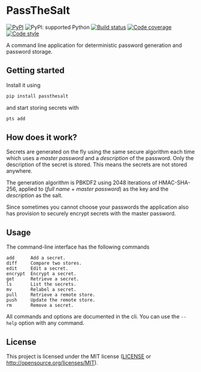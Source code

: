 # PassTheSalt

[![PyPI](https://img.shields.io/pypi/v/passthesalt)](https://pypi.org/project/passthesalt/)
![PyPI: supported Python](https://img.shields.io/pypi/pyversions/passthesalt)
[![Build status](https://img.shields.io/github/workflow/status/rossmacarthur/passthesalt/build)](https://github.com/rossmacarthur/passthesalt/actions?query=workflow%3Abuild)
[![Code coverage](https://img.shields.io/codecov/c/github/rossmacarthur/passthesalt/master.svg)](https://codecov.io/gh/rossmacarthur/passthesalt)
[![Code style](https://img.shields.io/badge/code%20style-black-101010.svg)](https://github.com/psf/black)

A command line application for deterministic password generation and password
storage.

## Getting started

Install it using

```sh
pip install passthesalt
```

and start storing secrets with

```sh
pts add
```

## How does it work?

Secrets are generated on the fly using the same secure algorithm each time which
uses a *master password* and a *description* of the password. Only the
description of the secret is stored. This means the secrets are not stored
anywhere.

The generation algorithm is PBKDF2 using 2048 iterations of HMAC-SHA-256,
applied to (*full name* + *master password*) as the key and the *description* as
the salt.

Since sometimes you cannot choose your passwords the application also has
provision to securely encrypt secrets with the master password.

## Usage


The command-line interface has the following commands

```
add      Add a secret.
diff     Compare two stores.
edit     Edit a secret.
encrypt  Encrypt a secret.
get      Retrieve a secret.
ls       List the secrets.
mv       Relabel a secret.
pull     Retrieve a remote store.
push     Update the remote store.
rm       Remove a secret.
```

All commands and options are documented in the cli. You can use the `--help`
option with any command.

## License

This project is licensed under the MIT license ([LICENSE](LICENSE) or
http://opensource.org/licenses/MIT).
